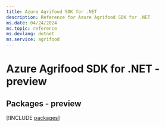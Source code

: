 ```yaml
---
title: Azure Agrifood SDK for .NET
description: Reference for Azure Agrifood SDK for .NET
ms.date: 04/24/2024
ms.topic: reference
ms.devlang: dotnet
ms.service: agrifood
---
```

# Azure Agrifood SDK for .NET - preview
## Packages - preview
[!INCLUDE [packages](agrifood-index.md)]